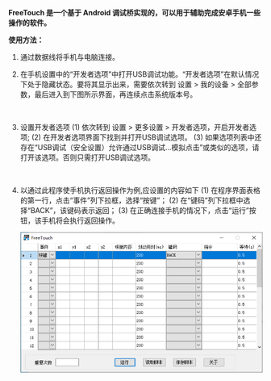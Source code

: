 **FreeTouch 是一个基于 Android 调试桥实现的，可以用于辅助完成安卓手机一些操作的软件。**

**使用方法：**

1. 通过数据线将手机与电脑连接。

2. 在手机设置中的“开发者选项”中打开USB调试功能。“开发者选项”在默认情况下处于隐藏状态。要将其显示出来，需要依次转到 设置 > 我的设备 > 全部参数，最后进入到下图所示界面，再连续点击系统版本号。
   
   <img title="" src="file:///images/1.jpg" alt="" width="335">

3. 设置开发者选项
   (1)    依次转到 设置 > 更多设置 > 开发者选项，开启开发者选项;
   (2)    在开发者选项界面下找到并打开USB调试选项。
   (3)    如果选项列表中还存在“USB调试（安全设置）允许通过USB调试…模拟点击”或类似的选项，请打开该选项。否则只需打开USB调试选项。
   
   <img title="" src="file:///images/2.jpg" alt="" width="335">

4. 以通过此程序使手机执行返回操作为例,应设置的内容如下
   (1)    在程序界面表格的第一行，点击“事件”列下拉框，选择“按键”；
   (2)    在“键码”列下拉框中选择“BACK”，该键码表示返回；
   (3)    在正确连接手机的情况下，点击“运行”按钮，该手机将会执行返回操作。
   
   <img title="" src="images/3.png" alt="">